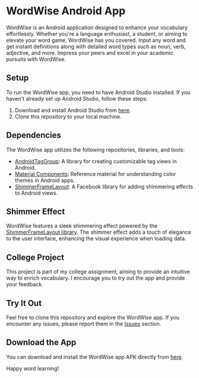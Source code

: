 # WordWise Android App

WordWise is an Android application designed to enhance your vocabulary effortlessly. Whether you're a language enthusiast, a student, or aiming to elevate your word game, WordWise has you covered. Input any word and get instant definitions along with detailed word types such as noun, verb, adjective, and more. Impress your peers and excel in your academic pursuits with WordWise.

## Setup

To run the WordWise app, you need to have Android Studio installed. If you haven't already set up Android Studio, follow these steps:

1. Download and install Android Studio from [here](https://developer.android.com/studio).
2. Clone this repository to your local machine.

## Dependencies

The WordWise app utilizes the following repositories, libraries, and tools:

- [AndroidTagGroup](https://github.com/2dxgujun/AndroidTagGroup.git): A library for creating customizable tag views in Android.
- [Material Components](https://github.com/material-components/material-components-android/blob/f2ccc116ea2ada7bcb48ce7388a6c927497b25f3/docs/theming/Color.md): Reference material for understanding color themes in Android apps.
- [ShimmerFrameLayout](https://github.com/facebook/shimmer-android): A Facebook library for adding shimmering effects to Android views.

## Shimmer Effect

WordWise features a sleek shimmering effect powered by the [ShimmerFrameLayout library](https://github.com/facebook/shimmer-android). The shimmer effect adds a touch of elegance to the user interface, enhancing the visual experience when loading data.

## College Project

This project is part of my college assignment, aiming to provide an intuitive way to enrich vocabulary. I encourage you to try out the app and provide your feedback.

## Try It Out

Feel free to clone this repository and explore the WordWise app. If you encounter any issues, please report them in the [Issues](https://github.com/dipsambhavani/WordWise/issues) section.

## Download the App

You can download and install the WordWise app APK directly from [here](https://drive.google.com/uc?export=download&id=1vzVq30FVDbNYPVL4hBS8FiOJJYZw7Z9M).

Happy word learning!
